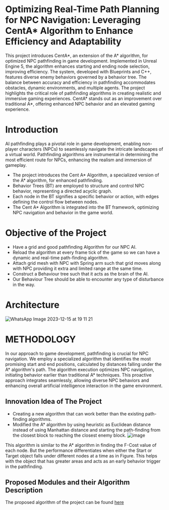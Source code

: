 # Optimizing Real-Time Path Planning for NPC Navigation: Leveraging CentA* Algorithm to Enhance Efficiency and Adaptability

This project introduces CentA*, an extension of the A* algorithm, for optimized NPC pathfinding in game development. Implemented in Unreal Engine 5, the algorithm enhances starting and ending node selection, improving efficiency. The system, developed with Blueprints and C++, features diverse enemy behaviors governed by a behavior tree. The balance between accuracy and efficiency in pathfinding accommodates obstacles, dynamic environments, and multiple agents. The project highlights the critical role of pathfinding algorithms in creating realistic and immersive gaming experiences. CentA* stands out as an improvement over traditional A*, offering enhanced NPC behavior and an elevated gaming experience.
 
# Introduction
AI pathfinding plays a pivotal role in game development, enabling non-player characters (NPCs) to seamlessly navigate the intricate landscapes of a virtual world. Pathfinding algorithms are instrumental in determining the most efficient route for NPCs, enhancing the realism and immersion of gameplay.
+ The project introduces the Cent A* Algorithm, a specialized version of the A* algorithm, for enhanced pathfinding.
+ Behavior Trees (BT) are employed to structure and control NPC behavior, representing a directed acyclic graph.
+ Each node in the BT signifies a specific behavior or action, with edges defining the control flow between nodes.
+ The Cent A* Algorithm is integrated into the BT framework, optimizing NPC navigation and behavior in the game world.

# Objective of the Project
+ Have a grid and good pathfinding Algorithm for our NPC AI.
+ Reload the algorithm at every frame tick of the game so we can have a dynamic and real-time path-finding algorithm.
+ Attach grid mesh with NPC with Spring arm such that grid moves along with NPC providing it extra and limited range at the same time.
+ Construct a Behaviour tree such that it acts as the brain of the AI.
+ Our Behaviour Tree should be able to encounter any type of disturbance in the way.

# Architecture
![WhatsApp Image 2023-12-15 at 19 11 21](https://github.com/vinit714/Optimizing-Real-Time-Path-Planning-for-NPC-Navigation-Leveraging-CentA--Algorithm/assets/52816788/40dc93c0-e731-43a5-bc6f-7907d08ef778)


# METHODOLOGY
In our approach to game development, pathfinding is crucial for NPC navigation. We employ a specialized algorithm that identifies the most promising start and end positions, calculated by distances falling under the A* algorithm's path. The algorithm execution optimizes NPC navigation, initiating behavior earlier than traditional A* techniques. This proactive approach integrates seamlessly, allowing diverse NPC behaviors and enhancing overall artificial intelligence interaction in the game environment.

## Innovation Idea of The Project
+ Creating a new algorithm that can work better than the existing path-finding algorithms.
+ Modified the A* algorithm by using heuristic as Euclidean distance instead of using Manhattan distance and starting the path-finding from the closest block to reaching the closest enemy block.
![image](https://github.com/vinit714/Optimizing-Real-Time-Path-Planning-for-NPC-Navigation-Leveraging-CentA--Algorithm/assets/52816788/608b144c-7225-42f3-8cea-5823a9b46779)

This algorithm is similar to the A* algorithm in finding the F-Cost value of each node. But the performance differentiates when either the Start or Target object falls under different nodes at a time as in Figure. This helps with the object that has greater areas and acts as an early behavior trigger in the pathfinding.

## Proposed Modules and their Algorithm Description
The proposed algorithm of the project can be found [here](../master/Algorithm.txt)



